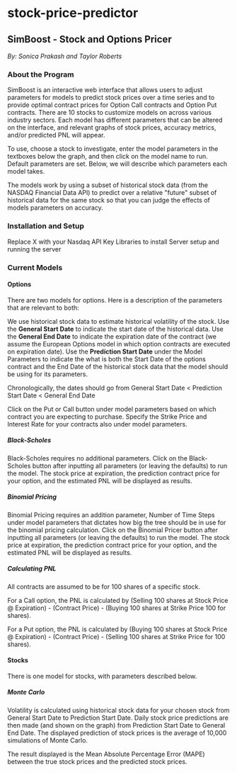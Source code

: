 # stock-price-predictor
## SimBoost - Stock and Options Pricer
_By: Sonica Prakash and Taylor Roberts_

### About the Program 

SimBoost is an interactive web interface that allows users to adjust parameters for models to predict stock prices over a time series and to provide optimal contract prices for Option Call contracts and Option Put contracts. There are 10 stocks to customize models on across various industry sectors. Each model has different parameters that can be altered on the interface, and relevant graphs of stock prices, accuracy metrics, and/or predicted PNL will appear. 

To use, choose a stock to investigate, enter the model parameters in the textboxes below the graph, and then click on the model name to run. Default parameters are set. Below, we will describe which parameters each model takes. 

The models work by using a subset of historical stock data (from the NASDAQ Financial Data API) to predict over a relative "future" subset of historical data for the same stock so that you can judge the effects of models parameters on accuracy. 

### Installation and Setup 

Replace X with your Nasdaq API Key
Libraries to install 
Server setup and running the server 

### Current Models 

#### Options

There are two models for options. Here is a description of the parameters that are relevant to both: 

We use historical stock data to estimate historical volatility of the stock. Use the **General Start Date** to indicate the start date of the historical data. Use the **General End Date** to indicate the expiration date of the contract (we assume the European Options model in which option contracts are executed on expiration date). Use the **Prediction Start Date** under the Model Parameters to indicate the what is both the Start Date of the options contract and the End Date of the historical stock data that the model should be using for its parameters. 

Chronologically, the dates should go from General Start Date < Prediction Start Date < General End Date

Click on the Put or Call button under model parameters based on which contract you are expecting to purchase. Specify the Strike Price and Interest Rate for your contracts also under model parameters. 

##### Black-Scholes 

Black-Scholes requires no additional parameters. Click on the Black-Scholes button after inputting all parameters (or leaving the defaults) to run the model. The stock price at expiration, the prediction contract price for your option, and the estimated PNL will be displayed as results. 

##### Binomial Pricing 

Binomial Pricing requires an addition parameter, Number of Time Steps under model parameters that dictates how big the tree should be in use for the binomial pricing calculation. Click on the Binomial Pricer button after inputting all parameters (or leaving the defaults) to run the model. The stock price at expiration, the prediction contract price for your option, and the estimated PNL will be displayed as results. 

##### Calculating PNL 

All contracts are assumed to be for 100 shares of a specific stock. 

For a Call option, the PNL is calculated by (Selling 100 shares at Stock Price @ Expiration) - (Contract Price) - (Buying 100 shares at Strike Price 100 for shares). 

For a Put option, the PNL is calculated by (Buying 100 shares at Stock Price @ Expiration) - (Contract Price) - (Selling 100 shares at Strike Price for 100 shares). 

#### Stocks 

There is one model for stocks, with parameters described below. 

##### Monte Carlo

Volatility is calculated using historical stock data for your chosen stock from General Start Date to Prediction Start Date. Daily stock price predictions are then made (and shown on the graph) from Prediction Start Date to General End Date. The displayed prediction of stock prices is the average of 10,000 simulations of Monte Carlo. 

The result displayed is the Mean Absolute Percentage Error (MAPE) between the true stock prices and the predicted stock prices. 


